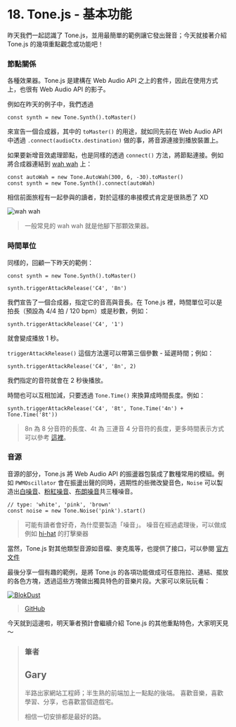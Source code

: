 # 18. Tone.js - 基本功能

昨天我們一起認識了 Tone.js，並用最簡單的範例讓它發出聲音；今天就接著介紹 Tone.js 的幾項重點觀念或功能吧！

### 節點關係

各種效果器。Tone.js 是建構在 Web Audio API 之上的套件，因此在使用方式上，也很有 Web Audio API 的影子。

例如在昨天的例子中，我們透過

```javascript=
const synth = new Tone.Synth().toMaster()
```

來宣告一個合成器，其中的 `toMaster()` 的用途，就如同先前在 Web Audio API 中透過 `.connect(audioCtx.destination)` 做的事，將音源連接到播放裝置上。

如果要新增音效處理節點，也是同樣的透過 `connect()` 方法，將節點連接。例如將合成器連結到 [wah wah](<https://en.wikipedia.org/wiki/Wah-wah_(music)>) 上：

```javascript=
const autoWah = new Tone.AutoWah(300, 6, -30).toMaster()
const synth = new Tone.Synth().connect(autoWah)
```

相信前面旅程有一起參與的讀者，對於這樣的串接模式肯定是很熟悉了 XD

![wah wah](https://i.imgur.com/2hJRUQS.jpg)

> 一般常見的 wah wah 就是他腳下那顆效果器。

### 時間單位

同樣的，回顧一下昨天的範例：

```javascript=
const synth = new Tone.Synth().toMaster()

synth.triggerAttackRelease('C4', '8n')
```

我們宣告了一個合成器，指定它的音高與音長。在 Tone.js 裡，時間單位可以是 拍長（預設為 4/4 拍 / 120 bpm）或是秒數，例如：

```javascript=
synth.triggerAttackRelease('C4', '1')
```

就會變成播放 1 秒。

`triggerAttackRelease()` 這個方法還可以帶第三個參數 - 延遲時間；例如：

```javascript=
synth.triggerAttackRelease('C4', '8n', 2)
```

我們指定的音符就會在 2 秒後播放。

時間也可以互相加減，只要透過 `Tone.Time()` 來換算成時間長度。例如：

```javascript=
synth.triggerAttackRelease('C4', '8t', Tone.Time('4n') + Tone.Time('8t'))
```

> 8n 為 8 分音符的長度、4t 為 三連音 4 分音符的長度，更多時間表示方式可以參考 [這裡](https://github.com/Tonejs/Tone.js/wiki/Time)。

### 音源

音源的部分，Tone.js 將 Web Audio API 的振盪器包裝成了數種常用的模組。例如 `PWMOscillator` 會在振盪出聲的同時，週期性的些微改變音色，`Noise` 可以製造出[白噪音](https://zh.wikipedia.org/wiki/%E7%99%BD%E9%9B%9C%E8%A8%8A)、[粉紅噪音](https://zh.wikipedia.org/wiki/%E7%B2%89%E7%BA%A2%E5%99%AA%E5%A3%B0)、[布朗噪音](https://zh.wikipedia.org/wiki/%E5%B8%83%E6%9C%97%E5%99%AA%E5%A3%B0)共三種噪音。

```javascript=
// type: 'white', 'pink', 'brown'
const noise = new Tone.Noise('pink').start()
```

> 可能有讀者會好奇，為什麼要製造「噪音」。
> 噪音在經過處理後，可以做成例如 [hi-hat](https://ithelp.ithome.com.tw/articles/10195126) 的打擊樂器

當然，Tone.js 對其他類型音源如音檔、麥克風等，也提供了接口，可以參閱 [官方文件](https://tonejs.github.io/docs/r12/UserMedia)

最後分享一個有趣的範例，是將 Tone.js 的各項功能做成可任意拖拉、連結、擺放的各色方塊，透過這些方塊做出獨具特色的音樂片段。大家可以來玩玩看：

[![BlokDust](https://i.imgur.com/2m6DL2p.png)
](https://blokdust.com/)

> [GitHub](https://github.com/BlokDust/BlokDust)

今天就到這邊啦，明天筆者預計會繼續介紹 Tone.js 的其他重點特色，大家明天見～

> ### 筆者
>
> ## Gary
>
> 半路出家網站工程師；半生熟的前端加上一點點的後端。
> 喜歡音樂，喜歡學習、分享，也喜歡當個遊戲宅。
>
> 相信一切安排都是最好的路。
